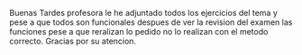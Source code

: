 Buenas Tardes profesora le he adjuntado todos los ejercicios del tema y pese a que todos son funcionales despues de ver la revision del examen las funciones pese a que reralizan lo pedido no lo realizan con el metodo correcto. Gracias por su atencion.
